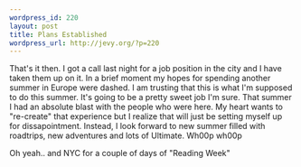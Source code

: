 ```yaml
--- 
wordpress_id: 220
layout: post
title: Plans Established
wordpress_url: http://jevy.org/?p=220
---
```

That's it then.  I got a call last night for a job position in the city and I have taken them up on it.  In a brief moment my hopes for spending another summer in Europe were dashed.  I am trusting that this is what I'm supposed to do this summer.  It's going to be a pretty sweet job I'm sure.
That summer I had an absolute blast with the people who were here.  My heart wants to "re-create" that experience but I realize that will just be setting myself up for dissapointment.  Instead, I look forward to new summer filled with roadtrips, new adventures and lots of Ultimate.  Wh00p wh00p

Oh yeah.. and NYC for a couple of days of "Reading Week"
